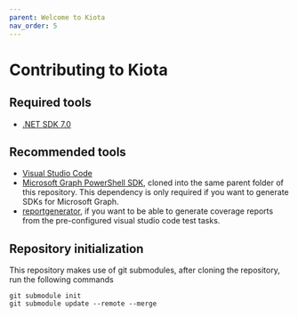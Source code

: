 ```yaml
---
parent: Welcome to Kiota
nav_order: 5
---
```


# Contributing to Kiota

## Required tools

- [.NET SDK 7.0](https://get.dot.net/7)

## Recommended tools

- [Visual Studio Code](https://code.visualstudio.com/)
- [Microsoft Graph PowerShell SDK](https://github.com/microsoftgraph/msgraph-sdk-powershell), cloned into the same parent folder of this repository. This dependency is only required if you want to generate SDKs for Microsoft Graph.
- [reportgenerator](https://www.nuget.org/packages/dotnet-reportgenerator-globaltool), if you want to be able to generate coverage reports from the pre-configured visual studio code test tasks.

## Repository initialization

This repository makes use of git submodules, after cloning the repository, run the following commands

```shell
git submodule init
git submodule update --remote --merge
```
